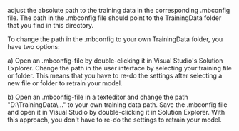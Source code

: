 adjust the absolute path to the 
training data in the corresponding .mbconfig file. 
The path in the .mbconfig file should point to the 
TrainingData folder that you find in this directory.

To change the path in the .mbconfig to your own TrainingData folder, you have two options:

a) Open an .mbconfig-file by double-clicking it in 
   Visual Studio's Solution Explorer. Change the path 
   in the user interface by selecting your training file or folder. 
   This means that you have to re-do the settings after 
   selecting a new file or folder to retrain your model.
   
b) Open an .mbconfig-file in a texteditor and change 
   the path "D:\\TrainingData\\..." to your own training data path.
   Save the .mbconfig file and open it in Visual Studio by 
   double-clicking it in Solution Explorer. With this approach,
   you don't have to re-do the settings to retrain your model.
